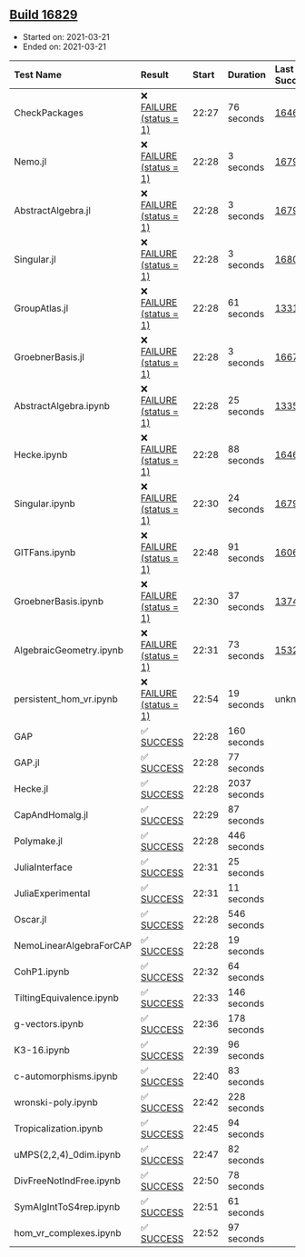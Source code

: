 ## [Build 16829](https://oscarci.mathematik.uni-kl.de/job/oscar/16829/)

* Started on: 2021-03-21
* Ended on: 2021-03-21

| Test Name    | Result | Start | Duration | Last Success | First Failure |
|:-------------|:-------|:------|:---------|:-------------|:--------------|
| CheckPackages | ❌ [FAILURE (status = 1)](https://oscarci.mathematik.uni-kl.de/job/oscar/16829/artifact/logs/build-16829/CheckPackages.log) | 22:27 | 76 seconds | [16463](https://oscarci.mathematik.uni-kl.de/job/oscar/16463/) | [16464](https://oscarci.mathematik.uni-kl.de/job/oscar/16464/) |
| Nemo.jl | ❌ [FAILURE (status = 1)](https://oscarci.mathematik.uni-kl.de/job/oscar/16829/artifact/logs/build-16829/Nemo.jl.log) | 22:28 | 3 seconds | [16793](https://oscarci.mathematik.uni-kl.de/job/oscar/16793/) | [16794](https://oscarci.mathematik.uni-kl.de/job/oscar/16794/) |
| AbstractAlgebra.jl | ❌ [FAILURE (status = 1)](https://oscarci.mathematik.uni-kl.de/job/oscar/16829/artifact/logs/build-16829/AbstractAlgebra.jl.log) | 22:28 | 3 seconds | [16792](https://oscarci.mathematik.uni-kl.de/job/oscar/16792/) | [16793](https://oscarci.mathematik.uni-kl.de/job/oscar/16793/) |
| Singular.jl | ❌ [FAILURE (status = 1)](https://oscarci.mathematik.uni-kl.de/job/oscar/16829/artifact/logs/build-16829/Singular.jl.log) | 22:28 | 3 seconds | [16802](https://oscarci.mathematik.uni-kl.de/job/oscar/16802/) | [16803](https://oscarci.mathematik.uni-kl.de/job/oscar/16803/) |
| GroupAtlas.jl | ❌ [FAILURE (status = 1)](https://oscarci.mathematik.uni-kl.de/job/oscar/16829/artifact/logs/build-16829/GroupAtlas.jl.log) | 22:28 | 61 seconds | [13311](https://oscarci.mathematik.uni-kl.de/job/oscar/13311/) | [13312](https://oscarci.mathematik.uni-kl.de/job/oscar/13312/) |
| GroebnerBasis.jl | ❌ [FAILURE (status = 1)](https://oscarci.mathematik.uni-kl.de/job/oscar/16829/artifact/logs/build-16829/GroebnerBasis.jl.log) | 22:28 | 3 seconds | [16676](https://oscarci.mathematik.uni-kl.de/job/oscar/16676/) | [16677](https://oscarci.mathematik.uni-kl.de/job/oscar/16677/) |
| AbstractAlgebra.ipynb | ❌ [FAILURE (status = 1)](https://oscarci.mathematik.uni-kl.de/job/oscar/16829/artifact/logs/build-16829/AbstractAlgebra.ipynb.log) | 22:28 | 25 seconds | [13355](https://oscarci.mathematik.uni-kl.de/job/oscar/13355/) | [13356](https://oscarci.mathematik.uni-kl.de/job/oscar/13356/) |
| Hecke.ipynb | ❌ [FAILURE (status = 1)](https://oscarci.mathematik.uni-kl.de/job/oscar/16829/artifact/logs/build-16829/Hecke.ipynb.log) | 22:28 | 88 seconds | [16463](https://oscarci.mathematik.uni-kl.de/job/oscar/16463/) | [16464](https://oscarci.mathematik.uni-kl.de/job/oscar/16464/) |
| Singular.ipynb | ❌ [FAILURE (status = 1)](https://oscarci.mathematik.uni-kl.de/job/oscar/16829/artifact/logs/build-16829/Singular.ipynb.log) | 22:30 | 24 seconds | [16793](https://oscarci.mathematik.uni-kl.de/job/oscar/16793/) | [16794](https://oscarci.mathematik.uni-kl.de/job/oscar/16794/) |
| GITFans.ipynb | ❌ [FAILURE (status = 1)](https://oscarci.mathematik.uni-kl.de/job/oscar/16829/artifact/logs/build-16829/GITFans.ipynb.log) | 22:48 | 91 seconds | [16068](https://oscarci.mathematik.uni-kl.de/job/oscar/16068/) | [16069](https://oscarci.mathematik.uni-kl.de/job/oscar/16069/) |
| GroebnerBasis.ipynb | ❌ [FAILURE (status = 1)](https://oscarci.mathematik.uni-kl.de/job/oscar/16829/artifact/logs/build-16829/GroebnerBasis.ipynb.log) | 22:30 | 37 seconds | [13748](https://oscarci.mathematik.uni-kl.de/job/oscar/13748/) | [13749](https://oscarci.mathematik.uni-kl.de/job/oscar/13749/) |
| AlgebraicGeometry.ipynb | ❌ [FAILURE (status = 1)](https://oscarci.mathematik.uni-kl.de/job/oscar/16829/artifact/logs/build-16829/AlgebraicGeometry.ipynb.log) | 22:31 | 73 seconds | [15322](https://oscarci.mathematik.uni-kl.de/job/oscar/15322/) | [15323](https://oscarci.mathematik.uni-kl.de/job/oscar/15323/) |
| persistent_hom_vr.ipynb | ❌ [FAILURE (status = 1)](https://oscarci.mathematik.uni-kl.de/job/oscar/16829/artifact/logs/build-16829/persistent_hom_vr.ipynb.log) | 22:54 | 19 seconds | unknown | unknown |
| GAP | ✅ [SUCCESS](https://oscarci.mathematik.uni-kl.de/job/oscar/16829/artifact/logs/build-16829/GAP.log) | 22:28 | 160 seconds |  |  |
| GAP.jl | ✅ [SUCCESS](https://oscarci.mathematik.uni-kl.de/job/oscar/16829/artifact/logs/build-16829/GAP.jl.log) | 22:28 | 77 seconds |  |  |
| Hecke.jl | ✅ [SUCCESS](https://oscarci.mathematik.uni-kl.de/job/oscar/16829/artifact/logs/build-16829/Hecke.jl.log) | 22:28 | 2037 seconds |  |  |
| CapAndHomalg.jl | ✅ [SUCCESS](https://oscarci.mathematik.uni-kl.de/job/oscar/16829/artifact/logs/build-16829/CapAndHomalg.jl.log) | 22:29 | 87 seconds |  |  |
| Polymake.jl | ✅ [SUCCESS](https://oscarci.mathematik.uni-kl.de/job/oscar/16829/artifact/logs/build-16829/Polymake.jl.log) | 22:28 | 446 seconds |  |  |
| JuliaInterface | ✅ [SUCCESS](https://oscarci.mathematik.uni-kl.de/job/oscar/16829/artifact/logs/build-16829/JuliaInterface.log) | 22:31 | 25 seconds |  |  |
| JuliaExperimental | ✅ [SUCCESS](https://oscarci.mathematik.uni-kl.de/job/oscar/16829/artifact/logs/build-16829/JuliaExperimental.log) | 22:31 | 11 seconds |  |  |
| Oscar.jl | ✅ [SUCCESS](https://oscarci.mathematik.uni-kl.de/job/oscar/16829/artifact/logs/build-16829/Oscar.jl.log) | 22:28 | 546 seconds |  |  |
| NemoLinearAlgebraForCAP | ✅ [SUCCESS](https://oscarci.mathematik.uni-kl.de/job/oscar/16829/artifact/logs/build-16829/NemoLinearAlgebraForCAP.log) | 22:28 | 19 seconds |  |  |
| CohP1.ipynb | ✅ [SUCCESS](https://oscarci.mathematik.uni-kl.de/job/oscar/16829/artifact/logs/build-16829/CohP1.ipynb.log) | 22:32 | 64 seconds |  |  |
| TiltingEquivalence.ipynb | ✅ [SUCCESS](https://oscarci.mathematik.uni-kl.de/job/oscar/16829/artifact/logs/build-16829/TiltingEquivalence.ipynb.log) | 22:33 | 146 seconds |  |  |
| g-vectors.ipynb | ✅ [SUCCESS](https://oscarci.mathematik.uni-kl.de/job/oscar/16829/artifact/logs/build-16829/g-vectors.ipynb.log) | 22:36 | 178 seconds |  |  |
| K3-16.ipynb | ✅ [SUCCESS](https://oscarci.mathematik.uni-kl.de/job/oscar/16829/artifact/logs/build-16829/K3-16.ipynb.log) | 22:39 | 96 seconds |  |  |
| c-automorphisms.ipynb | ✅ [SUCCESS](https://oscarci.mathematik.uni-kl.de/job/oscar/16829/artifact/logs/build-16829/c-automorphisms.ipynb.log) | 22:40 | 83 seconds |  |  |
| wronski-poly.ipynb | ✅ [SUCCESS](https://oscarci.mathematik.uni-kl.de/job/oscar/16829/artifact/logs/build-16829/wronski-poly.ipynb.log) | 22:42 | 228 seconds |  |  |
| Tropicalization.ipynb | ✅ [SUCCESS](https://oscarci.mathematik.uni-kl.de/job/oscar/16829/artifact/logs/build-16829/Tropicalization.ipynb.log) | 22:45 | 94 seconds |  |  |
| uMPS(2,2,4)_0dim.ipynb | ✅ [SUCCESS](https://oscarci.mathematik.uni-kl.de/job/oscar/16829/artifact/logs/build-16829/uMPS-2-2-4-_0dim.ipynb.log) | 22:47 | 82 seconds |  |  |
| DivFreeNotIndFree.ipynb | ✅ [SUCCESS](https://oscarci.mathematik.uni-kl.de/job/oscar/16829/artifact/logs/build-16829/DivFreeNotIndFree.ipynb.log) | 22:50 | 78 seconds |  |  |
| SymAlgIntToS4rep.ipynb | ✅ [SUCCESS](https://oscarci.mathematik.uni-kl.de/job/oscar/16829/artifact/logs/build-16829/SymAlgIntToS4rep.ipynb.log) | 22:51 | 61 seconds |  |  |
| hom_vr_complexes.ipynb | ✅ [SUCCESS](https://oscarci.mathematik.uni-kl.de/job/oscar/16829/artifact/logs/build-16829/hom_vr_complexes.ipynb.log) | 22:52 | 97 seconds |  |  |
